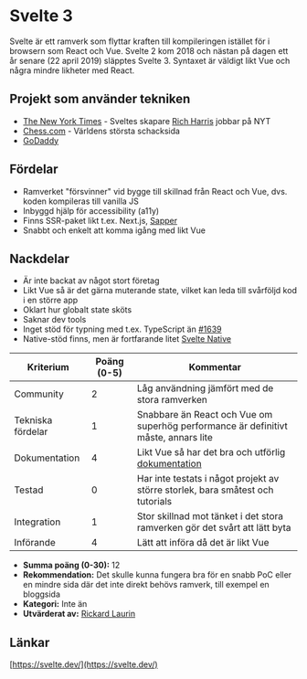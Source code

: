 # Svelte 3

Svelte är ett ramverk som flyttar kraften till kompileringen istället för i browsern som React och Vue.
Svelte 2 kom 2018 och nästan på dagen ett år senare (22 april 2019) släpptes Svelte 3. Syntaxet är väldigt
likt Vue och några mindre likheter med React.

## Projekt som använder tekniken

- [The New York Times](https://www.nytimes.com/) - Sveltes skapare [Rich Harris](https://github.com/Rich-Harris) jobbar på NYT
- [Chess.com](https://www.chess.com/) - Världens största schacksida
- [GoDaddy](https://se.godaddy.com/)

## Fördelar

- Ramverket "försvinner" vid bygge till skillnad från React och Vue, dvs. koden kompileras till vanilla JS
- Inbyggd hjälp för accessibility (a11y)
- Finns SSR-paket likt t.ex. Next.js, [Sapper](https://sapper.svelte.dev/)
- Snabbt och enkelt att komma igång med likt Vue

## Nackdelar

- Är inte backat av något stort företag
- Likt Vue så är det gärna muterande state, vilket kan leda till svårföljd kod i en större app
- Oklart hur globalt state sköts
- Saknar dev tools
- Inget stöd för typning med t.ex. TypeScript än [#1639](https://github.com/sveltejs/svelte/issues/1639)
- Native-stöd finns, men är fortfarande litet [Svelte Native](https://svelte-native.technology/)

| **Kriterium**     | **Poäng (0-5)** | **Kommentar**                                                                      |
| ----------------- | --------------- | ---------------------------------------------------------------------------------- |
| Community         | 2               | Låg användning jämfört med de stora ramverken                                      |
| Tekniska fördelar | 1               | Snabbare än React och Vue om superhög performance är definitivt måste, annars lite |
| Dokumentation     | 4               | Likt Vue så har det bra och utförlig [dokumentation](https://svelte.dev/docs)      |
| Testad            | 0               | Har inte testats i något projekt av större storlek, bara småtest och tutorials     |
| Integration       | 1               | Stor skillnad mot tänket i det stora ramverken gör det svårt att lätt byta         |
| Införande         | 4               | Lätt att införa då det är likt Vue                                                 |

- **Summa poäng (0-30):** 12
- **Rekommendation:** Det skulle kunna fungera bra för en snabb PoC eller en mindre sida där det inte direkt behövs ramverk, till exempel en bloggsida
- **Kategori:** Inte än
- **Utvärderat av:** [Rickard Laurin](https://github.com/believer)

## Länkar

[https://svelte.dev/](https://svelte.dev/)
